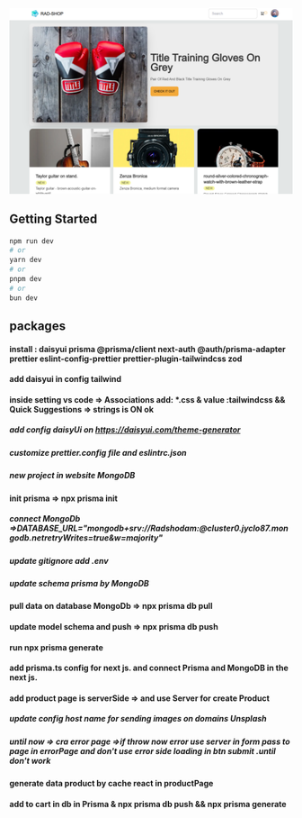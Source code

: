 ![E-commerce](../ecommerce-next-14/src/app/frame.png)

## Getting Started

```bash
npm run dev
# or
yarn dev
# or
pnpm dev
# or
bun dev
```

## packages

#### install : daisyui prisma @prisma/client next-auth @auth/prisma-adapter prettier eslint-config-prettier prettier-plugin-tailwindcss zod

#### add daisyui in config tailwind

#### inside setting vs code => Associations add: \*.css & value :tailwindcss && Quick Suggestions => strings is ON ok

##### add config daisyUi on https://daisyui.com/theme-generator
##### customize prettier.config file and eslintrc.json 

##### new project in website MongoDB
#### init prisma => npx prisma init

##### connect MongoDb  =>DATABASE_URL="mongodb+srv://Radshodam:<passwordAccessUser>@cluster0.jyclo87.mongodb.net<NameDatabaseCustom>retryWrites=true&w=majority"

##### update gitignore add .env

##### update schema prisma by MongoDB

#### pull data on database MongoDb => npx prisma db pull

#### update model schema and push => npx prisma db push

#### run npx prisma generate

#### add prisma.ts config for next js. and connect Prisma and MongoDB in the next js.

#### add product page is serverSide => and use Server for create Product

##### update config host name for sending images on domains Unsplash

##### until now => cra error page =>if throw now error use server in form pass to page in errorPage and don't use error side loading in btn submit .until don't work

#### generate data product by cache react in productPage

#### add to cart in db in Prisma & npx prisma db push && npx prisma generate

